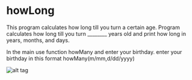 # howLong
This program calculates how long till you turn a certain age. Program calculates how long till you turn ________ years old and print how long in years, months, and days.

In the main use function howMany and enter your birthday. enter your birthday in this format howMany(m/mm,d/dd/yyyy)


![alt tag](http://url/to/img.png)
